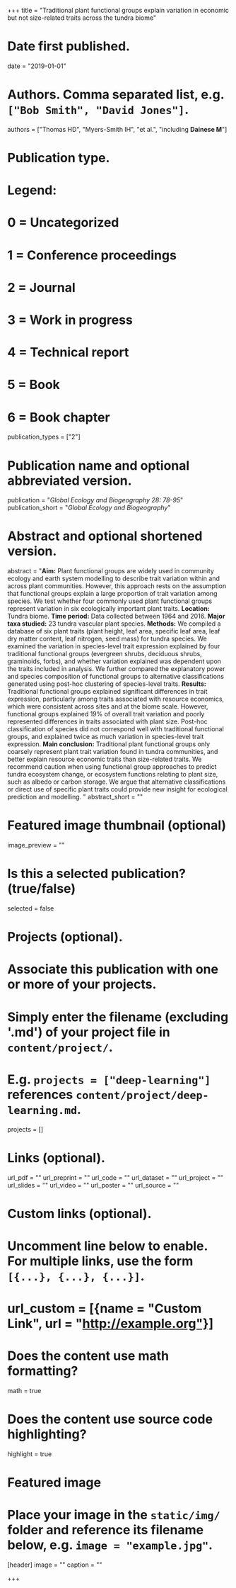 +++
title = "Traditional plant functional groups explain variation in economic but not size-related traits across the tundra biome"

# Date first published.
date = "2019-01-01"

# Authors. Comma separated list, e.g. `["Bob Smith", "David Jones"]`.
authors = ["Thomas HD", "Myers-Smith IH", "et al.", "including **Dainese M**"]

# Publication type.
# Legend:
# 0 = Uncategorized
# 1 = Conference proceedings
# 2 = Journal
# 3 = Work in progress
# 4 = Technical report
# 5 = Book
# 6 = Book chapter
publication_types = ["2"]

# Publication name and optional abbreviated version.
publication = "*Global Ecology and Biogeography 28: 78-95*"
publication_short = "*Global Ecology and Biogeography*"

# Abstract and optional shortened version.
abstract = "**Aim:** Plant functional groups are widely used in community ecology and earth system modelling to describe trait variation within and across plant communities. However, this approach rests on the assumption that functional groups explain a large proportion of trait variation among species. We test whether four commonly used plant functional groups represent variation in six ecologically important plant traits. **Location:** Tundra biome. **Time period:** Data collected between 1964 and 2016. **Major taxa studied:** 23 tundra vascular plant species. **Methods:** We compiled a database of six plant traits (plant height, leaf area, specific leaf area, leaf dry matter content, leaf nitrogen, seed mass) for tundra species. We examined the variation in species-level trait expression explained by four traditional functional groups (evergreen shrubs, deciduous shrubs, graminoids, forbs), and whether variation explained was dependent upon the traits included in analysis. We further compared the explanatory power and species composition of functional groups to alternative classifications generated using post-hoc clustering of species-level traits. **Results:** Traditional functional groups explained significant differences in trait expression, particularly among traits associated with resource economics, which were consistent across sites and at the biome scale. However, functional groups explained 19% of overall trait variation and poorly represented differences in traits associated with plant size. Post-hoc classification of species did not correspond well with traditional functional groups, and explained twice as much variation in species-level trait expression. **Main conclusion:** Traditional plant functional groups only coarsely represent plant trait variation found in tundra communities, and better explain resource economic traits than size-related traits. We recommend caution when using functional group approaches to predict tundra ecosystem change, or ecosystem functions relating to plant size, such as albedo or carbon storage. We argue that alternative classifications or direct use of specific plant traits could provide new insight for ecological prediction and modelling. "
abstract_short = ""

# Featured image thumbnail (optional)
image_preview = ""

# Is this a selected publication? (true/false)
selected = false

# Projects (optional).
#   Associate this publication with one or more of your projects.
#   Simply enter the filename (excluding '.md') of your project file in `content/project/`.
#   E.g. `projects = ["deep-learning"]` references `content/project/deep-learning.md`.
projects = []

# Links (optional).
url_pdf = ""
url_preprint = ""
url_code = ""
url_dataset = ""
url_project = ""
url_slides = ""
url_video = ""
url_poster = ""
url_source = ""

# Custom links (optional).
#   Uncomment line below to enable. For multiple links, use the form `[{...}, {...}, {...}]`.
# url_custom = [{name = "Custom Link", url = "http://example.org"}]

# Does the content use math formatting?
math = true

# Does the content use source code highlighting?
highlight = true

# Featured image
# Place your image in the `static/img/` folder and reference its filename below, e.g. `image = "example.jpg"`.
[header]
image = ""
caption = ""

+++

